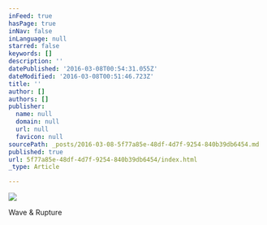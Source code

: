 ```yaml
---
inFeed: true
hasPage: true
inNav: false
inLanguage: null
starred: false
keywords: []
description: ''
datePublished: '2016-03-08T00:54:31.055Z'
dateModified: '2016-03-08T00:51:46.723Z'
title: ''
author: []
authors: []
publisher:
  name: null
  domain: null
  url: null
  favicon: null
sourcePath: _posts/2016-03-08-5f77a85e-48df-4d7f-9254-840b39db6454.md
published: true
url: 5f77a85e-48df-4d7f-9254-840b39db6454/index.html
_type: Article

---
```

![](https://the-grid-user-content.s3-us-west-2.amazonaws.com/b62e17a4-16bb-4934-96d6-006b1589cff6.jpg)

Wave & Rupture